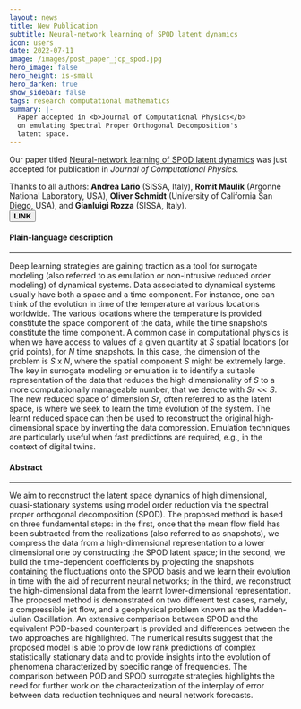 ```yaml
---
layout: news
title: New Publication
subtitle: Neural-network learning of SPOD latent dynamics
icon: users
date: 2022-07-11
image: /images/post_paper_jcp_spod.jpg
hero_image: false
hero_height: is-small
hero_darken: true
show_sidebar: false
tags: research computational mathematics
summary: |-
  Paper accepted in <b>Journal of Computational Physics</b>
  on emulating Spectral Proper Orthogonal Decomposition's 
  latent space.
---
```


<html>
  <div class="content">
  Our paper titled <u>Neural-network learning of SPOD latent 
  dynamics</u> was just accepted for publication in <i>Journal 
  of Computational Physics</i>. 
  
  Thanks to all authors: 
  <b>Andrea Lario</b> (SISSA, Italy), <b>Romit Maulik</b> 
  (Argonne National Laboratory, USA), <b>Oliver Schmidt</b> 
  (University of California San Diego, USA), and <b>Gianluigi 
  Rozza</b> (SISSA, Italy).
  <br>
  <a href="https://www.sciencedirect.com/science/article/pii/S002199912200537X" 
     style="">
    <button class="button is-outlined is-link is-small"> <b>LINK</b> </button>
  </a>
  </div>


  <div class="content"><h4> Plain-language description </h4></div>
  <hr>
  <div class="notification is-info is-light">
    Deep learning strategies are gaining traction as a tool 
    for surrogate modeling (also referred to as emulation 
    or non-intrusive reduced order modeling) of dynamical 
    systems. Data associated to dynamical systems usually 
    have both a space and a time component. For instance, 
    one can think of the evolution in time of the temperature 
    at various locations worldwide. The various locations 
    where the temperature is provided constitute the space 
    component of the data, while the time snapshots constitute 
    the time component. A common case in computational 
    physics is when we have access to values of a given 
    quantity at <i>S</i> spatial locations (or grid points), 
    for <i>N</i> time snapshots. In this case, the dimension 
    of the problem is <i>S</i> x <i>N</i>, where the spatial 
    component <i>S</i> might be extremely large. The key in 
    surrogate modeling or emulation is to identify a suitable 
    representation of the data that reduces the high dimensionality 
    of <i>S</i> to a more computationally manageable number, 
    that we denote with <i>Sr</i> << <i>S</i>. The new reduced 
    space of dimension <i>Sr</i>, often referred to as the latent 
    space, is where we seek to learn the time evolution of the 
    system. The learnt reduced space can then be used to reconstruct 
    the original high-dimensional space by inverting the data 
    compression. Emulation techniques are particularly useful 
    when fast predictions are required, e.g., in the context 
    of digital twins.
  </div>

  <div class="content"><h4> Abstract </h4></div>
  <hr>
  <div class="notification is-light">
    We aim to reconstruct the latent space dynamics of high dimensional, 
    quasi-stationary systems using model order reduction via the spectral 
    proper orthogonal decomposition (SPOD). The proposed method is based 
    on three fundamental steps: in the first, once that the mean flow 
    field has been subtracted from the realizations (also referred to 
    as snapshots), we compress the data from a high-dimensional 
    representation to a lower dimensional one by constructing the SPOD 
    latent space; in the second, we build the time-dependent coefficients 
    by projecting the snapshots containing the fluctuations onto the SPOD 
    basis and we learn their evolution in time with the aid of recurrent 
    neural networks; in the third, we reconstruct the high-dimensional 
    data from the learnt lower-dimensional representation. The proposed 
    method is demonstrated on two different test cases, namely, a 
    compressible jet flow, and a geophysical problem known as the 
    Madden-Julian Oscillation. An extensive comparison between SPOD 
    and the equivalent POD-based counterpart is provided and differences 
    between the two approaches are highlighted. The numerical results 
    suggest that the proposed model is able to provide low rank predictions 
    of complex statistically stationary data and to provide insights 
    into the evolution of phenomena characterized by specific range 
    of frequencies. The comparison between POD and SPOD surrogate 
    strategies highlights the need for further work on the characterization 
    of the interplay of error between data reduction techniques 
    and neural network forecasts.
  </div>

  <br>
</html>
